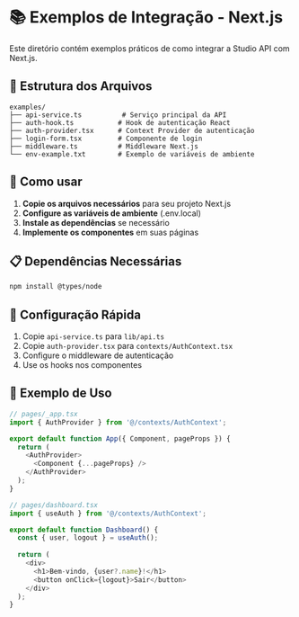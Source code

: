 # 📚 Exemplos de Integração - Next.js

Este diretório contém exemplos práticos de como integrar a Studio API com Next.js.

## 📁 Estrutura dos Arquivos

```
examples/
├── api-service.ts          # Serviço principal da API
├── auth-hook.ts           # Hook de autenticação React
├── auth-provider.tsx      # Context Provider de autenticação
├── login-form.tsx         # Componente de login
├── middleware.ts          # Middleware Next.js
└── env-example.txt        # Exemplo de variáveis de ambiente
```

## 🚀 Como usar

1. **Copie os arquivos necessários** para seu projeto Next.js
2. **Configure as variáveis de ambiente** (.env.local)
3. **Instale as dependências** se necessário
4. **Implemente os componentes** em suas páginas

## 📋 Dependências Necessárias

```bash
npm install @types/node
```

## 🔧 Configuração Rápida

1. Copie `api-service.ts` para `lib/api.ts`
2. Copie `auth-provider.tsx` para `contexts/AuthContext.tsx`
3. Configure o middleware de autenticação
4. Use os hooks nos componentes

## 📝 Exemplo de Uso

```typescript
// pages/_app.tsx
import { AuthProvider } from '@/contexts/AuthContext';

export default function App({ Component, pageProps }) {
  return (
    <AuthProvider>
      <Component {...pageProps} />
    </AuthProvider>
  );
}
```

```typescript
// pages/dashboard.tsx
import { useAuth } from '@/contexts/AuthContext';

export default function Dashboard() {
  const { user, logout } = useAuth();
  
  return (
    <div>
      <h1>Bem-vindo, {user?.name}!</h1>
      <button onClick={logout}>Sair</button>
    </div>
  );
}
```
